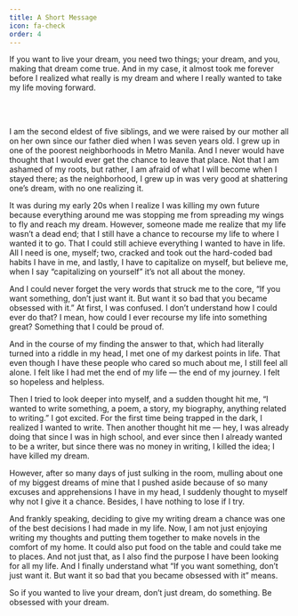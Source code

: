 ```yaml
---
title: A Short Message
icon: fa-check
order: 4
---
```

<p>
<div class="justified">

If you want to live your dream, you need two things; your dream, and you, making that dream come true. And in my case, it almost took me forever before I realized what really is my dream and where I really wanted to take my life moving forward.  

<br>
<br>
  
I am the second eldest of five siblings, and we were raised by our mother all on her own since our father died when I was seven years old. I grew up in one of the poorest neighborhoods in Metro Manila. And I never would have thought that I would ever get the chance to leave that place. Not that I am ashamed of my roots, but rather, I am afraid of what I will become when I stayed there; as the neighborhood, I grew up in was very good at shattering one’s dream, with no one realizing it.  

It was during my early 20s when I realize I was killing my own future because everything around me was stopping me from spreading my wings to fly and reach my dream. However, someone made me realize that my life wasn’t a dead end; that I still have a chance to recourse my life to where I wanted it to go. That I could still achieve everything I wanted to have in life. All I need is one, myself; two, cracked and took out the hard-coded bad habits I have in me, and lastly, I have to capitalize on myself, but believe me, when I say “capitalizing on yourself” it’s not all about the money.  

And I could never forget the very words that struck me to the core, “If you want something, don’t just want it. But want it so bad that you became obsessed with it.”
At first, I was confused. I don’t understand how I could ever do that? I mean, how could I ever recourse my life into something great? Something that I could be proud of.  

And in the course of my finding the answer to that, which had literally turned into a riddle in my head, I met one of my darkest points in life. That even though I have these people who cared so much about me, I still feel all alone. I felt like I had met the end of my life — the end of my journey. I felt so hopeless and helpless.  

Then I tried to look deeper into myself, and a sudden thought hit me, “I wanted to write something, a poem, a story, my biography, anything related to writing.”
I got excited. For the first time being trapped in the dark, I realized I wanted to write. Then another thought hit me — hey, I was already doing that since I was in high school, and ever since then I already wanted to be a writer, but since there was no money in writing, I killed the idea; I have killed my dream.  

However, after so many days of just sulking in the room, mulling about one of my biggest dreams of mine that I pushed aside because of so many excuses and apprehensions I have in my head, I suddenly thought to myself why not I give it a chance. Besides, I have nothing to lose if I try.  

And frankly speaking, deciding to give my writing dream a chance was one of the best decisions I had made in my life. Now, I am not just enjoying writing my thoughts and putting them together to make novels in the comfort of my home. It could also put food on the table and could take me to places. And not just that, as I also find the purpose I have been looking for all my life. And I finally understand what “If you want something, don’t just want it. But want it so bad that you became obsessed with it” means.  

So if you wanted to live your dream, don’t just dream, do something. Be obsessed with your dream.  

</div>
</p>
